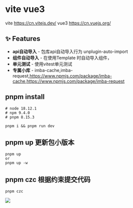 # vite vue3

vite <https://cn.vitejs.dev/> vue3 <https://cn.vuejs.org/>

## ✨ Features

- **api自动导入** - 包库api自动导入行为 unplugin-auto-import
- **组件自动导入** - 在使用Template 时自动导入组件，<Xxx></Xxx>
- **单元测试** - 使用vitest单元测试
- **专属小库** - imba-cache,imba-request,https://www.npmjs.com/package/imba-cache,https://www.npmjs.com/package/imba-request

## pnpm install

```
# node 18.12.1
# npm 9.4.0
# pnpm 8.15.3

pnpm i && pnpm run dev
```

## pnpm up 更新包小版本
```
pnpm up
or
pnpm up -w
```

## pnpm czc 根据约束提交代码
```
pnpm czc
```


[![](https://cloudbase.net/deploy-en.svg)](https://console.cloud.tencent.com/webify/new?tpl=https%3A%2F%2Fgithub.com%2Fimbacc%2Fvite2-vue3)
